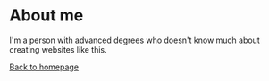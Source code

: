 # About me

I'm a person with advanced degrees who doesn't know much about creating websites like this.

[Back to homepage](https://johnbradley436.github.io/Notes-and-ideas/)
